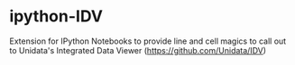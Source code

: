 # ipython-IDV

Extension for IPython Notebooks to provide line and cell magics to call out to Unidata's Integrated Data Viewer (https://github.com/Unidata/IDV)
